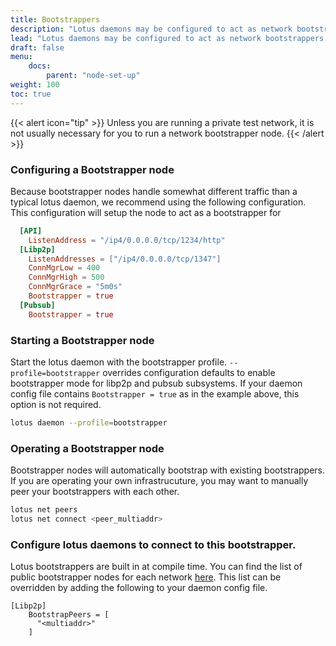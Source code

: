 ```yaml
---
title: Bootstrappers
description: "Lotus daemons may be configured to act as network bootstrappers. Bootstrappers act as the initial point of contact for other lotus daemons to find peers."
lead: "Lotus daemons may be configured to act as network bootstrappers. Bootstrappers act as the initial point of contact for other lotus daemons to find peers."
draft: false
menu:
    docs:
        parent: "node-set-up"
weight: 100
toc: true
---
```


{{< alert icon="tip" >}}
Unless you are running a private test network, it is not usually necessary for you to run a network bootstrapper node.
{{< /alert >}}

### Configuring a Bootstrapper node

Because bootstrapper nodes handle somewhat different traffic than a typical lotus daemon, we recommend using
the following configuration. This configuration will setup the node to act as a bootstrapper for

```toml
  [API]
    ListenAddress = "/ip4/0.0.0.0/tcp/1234/http"
  [Libp2p]
    ListenAddresses = ["/ip4/0.0.0.0/tcp/1347"]
    ConnMgrLow = 400
    ConnMgrHigh = 500
    ConnMgrGrace = "5m0s"
    Bootstrapper = true
  [Pubsub]
    Bootstrapper = true

```

### Starting a Bootstrapper node

Start the lotus daemon with the bootstrapper profile. `--profile=bootstrapper` overrides configuration defaults
to enable bootstrapper mode for libp2p and pubsub subsystems. If your daemon config file contains `Bootstrapper = true` as in the example above, this option is not required.

```bash
lotus daemon --profile=bootstrapper
```

### Operating a Bootstrapper node
Bootstrapper nodes will automatically bootstrap with existing bootstrappers. If you are operating your own infrastrucuture, you may want to manually peer your bootstrappers with each other.

```bash
lotus net peers
lotus net connect <peer_multiaddr>
```

### Configure lotus daemons to connect to this bootstrapper.

Lotus bootstrappers are built in at compile time. You can find the list of public bootstrapper nodes for
each network [here](https://github.com/filecoin-project/lotus/tree/master/build/bootstrap). This list can be overridden by adding the following to your daemon config file.


```
[Libp2p]
    BootstrapPeers = [
      "<multiaddr>"
    ]
```
